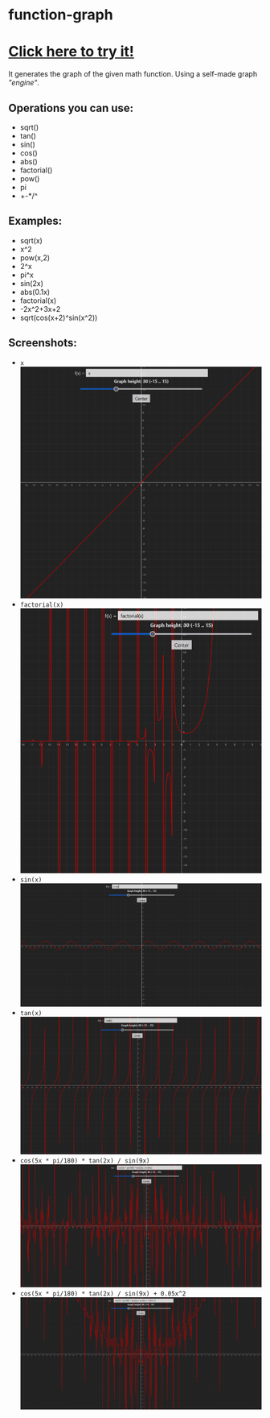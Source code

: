 # function-graph

# [Click here to try it!](https://rodolfoinfantini.github.io/function-graph/)
It generates the graph of the given math function. Using a self-made graph *"engine"*.

## Operations you can use:
-   sqrt()
-   tan()
-   sin()
-   cos()
-   abs()
-   factorial()
-   pow()
-   pi
-   +-*/^

## Examples:
- sqrt(x)
- x^2
- pow(x,2)
- 2^x
- pi^x
- sin(2x)
- abs(0.1x)
- factorial(x)
- -2x^2+3x+2
- sqrt(cos(x+2)^sin(x^2))

## Screenshots:
- `x`
![x](/screenshots/x.png)
- `factorial(x)`
![factorial](/screenshots/factorial.png)
- `sin(x)`
![sin](/screenshots/sin.png)
- `tan(x)`
![tan](/screenshots/tan.png)
- `cos(5x * pi/180) * tan(2x) / sin(9x)`
![sin cos tan](/screenshots/sin-cos-tan.png)
- `cos(5x * pi/180) * tan(2x) / sin(9x) + 0.05x^2`
![sin cos tan xsquared](/screenshots/sin-cos-tan-xsquared.png)
